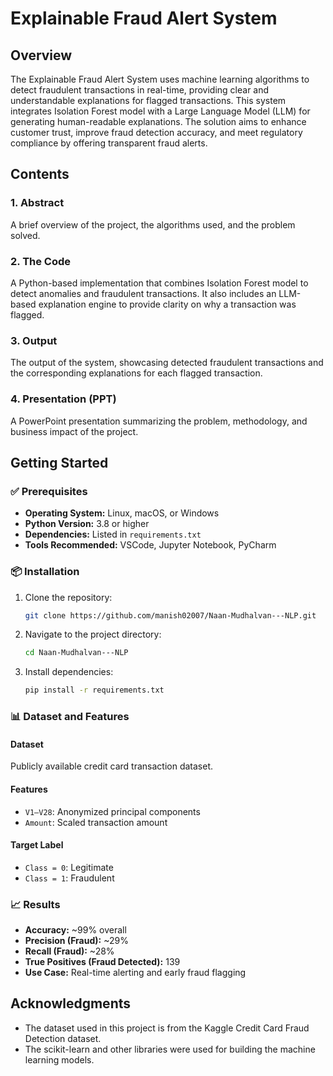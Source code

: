 # Explainable Fraud Alert System

## Overview
The Explainable Fraud Alert System uses machine learning algorithms to detect fraudulent transactions in real-time, providing clear and understandable explanations for flagged transactions. This system integrates Isolation Forest model with a Large Language Model (LLM) for generating human-readable explanations. The solution aims to enhance customer trust, improve fraud detection accuracy, and meet regulatory compliance by offering transparent fraud alerts.

## Contents

### 1. Abstract
A brief overview of the project, the algorithms used, and the problem solved.

### 2. The Code
A Python-based implementation that combines Isolation Forest model to detect anomalies and fraudulent transactions. It also includes an LLM-based explanation engine to provide clarity on why a transaction was flagged.

### 3. Output
The output of the system, showcasing detected fraudulent transactions and the corresponding explanations for each flagged transaction.

### 4. Presentation (PPT)
A PowerPoint presentation summarizing the problem, methodology, and business impact of the project.

## Getting Started

### ✅ Prerequisites

- **Operating System:** Linux, macOS, or Windows  
- **Python Version:** 3.8 or higher  
- **Dependencies:** Listed in `requirements.txt`  
- **Tools Recommended:** VSCode, Jupyter Notebook, PyCharm  

### 📦 Installation

1. Clone the repository:
   ```bash
   git clone https://github.com/manish02007/Naan-Mudhalvan---NLP.git
   ```
2. Navigate to the project directory:
   ```bash
   cd Naan-Mudhalvan---NLP
   ```
3. Install dependencies:
   ```bash
   pip install -r requirements.txt
   ```

### 📊 Dataset and Features

#### Dataset
Publicly available credit card transaction dataset.

#### Features
- `V1–V28`: Anonymized principal components  
- `Amount`: Scaled transaction amount

#### Target Label
- `Class = 0`: Legitimate  
- `Class = 1`: Fraudulent

### 📈 Results

- **Accuracy:** ~99% overall  
- **Precision (Fraud):** ~29%  
- **Recall (Fraud):** ~28%  
- **True Positives (Fraud Detected):** 139  
- **Use Case:** Real-time alerting and early fraud flagging

## Acknowledgments

- The dataset used in this project is from the Kaggle Credit Card Fraud Detection dataset.
- The scikit-learn and other libraries were used for building the machine learning models.
